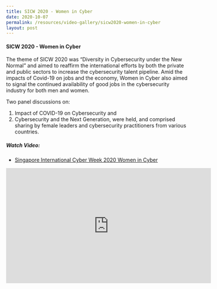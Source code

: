 ```yaml
---
title: SICW 2020 - Women in Cyber
date: 2020-10-07
permalink: /resources/video-gallery/sicw2020-women-in-cyber
layout: post
---
```



#### **SICW 2020 - Women in Cyber**

The theme of SICW 2020 was “Diversity in Cybersecurity under the New Normal” and aimed to reaffirm the international efforts by both the private and public sectors to increase the cybersecurity talent pipeline. Amid the impacts of Covid-19 on jobs and the economy, Women in Cyber also aimed to signal the continued availability of good jobs in the cybersecurity industry for both men and women. 

Two panel discussions on: 
1. Impact of COVID-19 on Cybersecurity and 
2. Cybersecurity and the Next Generation, were held, and comprised sharing by female leaders and cybersecurity practitioners from various countries.

##### **Watch Video:**

* [Singapore International Cyber Week 2020 Women in Cyber](https://www.youtube.com/watch?v=-pjyOS6Zh_s)


<iframe allowfullscreen="" allow="accelerometer; autoplay; clipboard-write; encrypted-media; gyroscope; picture-in-picture" frameborder="0" title="YouTube video player" src="https://www.youtube.com/embed/-pjyOS6Zh_s" height="315" width="560"></iframe>
